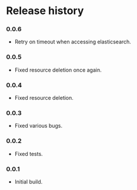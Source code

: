 # Release history

### 0.0.6
* Retry on timeout when accessing elasticsearch.

### 0.0.5
* Fixed resource deletion once again.

### 0.0.4
* Fixed resource deletion.

### 0.0.3
* Fixed various bugs.

### 0.0.2
* Fixed tests.

### 0.0.1
* Initial build.